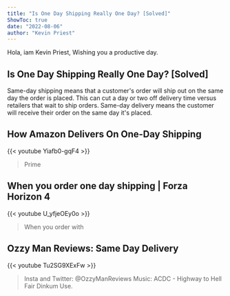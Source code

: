```yaml
---
title: "Is One Day Shipping Really One Day? [Solved]"
ShowToc: true 
date: "2022-08-06"
author: "Kevin Priest" 
---
```


Hola, iam Kevin Priest, Wishing you a productive day.
## Is One Day Shipping Really One Day? [Solved]
Same-day shipping means that a customer's order will ship out on the same day the order is placed. This can cut a day or two off delivery time versus retailers that wait to ship orders. Same-day delivery means the customer will receive their order on the same day it's placed.

## How Amazon Delivers On One-Day Shipping
{{< youtube Yiafb0-gqF4 >}}
>Prime 

## When you order one day shipping | Forza Horizon 4
{{< youtube U_yfjeOEy0o >}}
>When you order with 

## Ozzy Man Reviews: Same Day Delivery
{{< youtube Tu2SG9XExFw >}}
>Insta and Twitter: @OzzyManReviews Music: ACDC - Highway to Hell Fair Dinkum Use.

